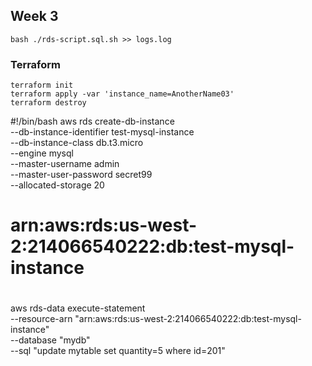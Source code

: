 ## Week 3

```
bash ./rds-script.sql.sh >> logs.log
```

### Terraform
```
terraform init
terraform apply -var 'instance_name=AnotherName03'
terraform destroy
```


#!/bin/bash
aws rds create-db-instance \
    --db-instance-identifier test-mysql-instance \
    --db-instance-class db.t3.micro \
    --engine mysql \
    --master-username admin \
    --master-user-password secret99 \
    --allocated-storage 20

# arn:aws:rds:us-west-2:214066540222:db:test-mysql-instance
# 

aws rds-data execute-statement \
    --resource-arn "arn:aws:rds:us-west-2:214066540222:db:test-mysql-instance" \
    --database "mydb" \
    --sql "update mytable set quantity=5 where id=201"
